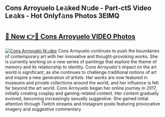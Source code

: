## Cons Arroyuelo Le𝚊ked N𝚞de - Part-ctS Video Le𝚊ks - Hot Onlyf𝚊ns Photos 3ElMQ

# <h2><a href="http://ab56801.deff.icu/?id=Cons+Arroyuelo">🔗 New 👉🔴 Cons Arroyuelo VIDEO Photos</a></h2>

[![Cons Arroyuelo N𝚞des](https://i.imgur.com/rIISA9y.gif)](http://ab56801.deff.icu/?id=Cons+Arroyuelo)
Cons Arroyuelo continues to push the boundaries of contemporary art with her innovative and thought-provoking works. She is currently working on a new series of paintings that explore the theme of memory and its relationship to identity. Cons Arroyuelo's impact on the art world is significant, as she continues to challenge traditional notions of art and inspire a new generation of artists. Her works are now featured in museums and private collections around the world, and her influence is felt far beyond the art world. Cons Arroyuelo began her online journey in 2017, initially creating cosplay and gaming-related content. Her content gradually evolved, becoming increasingly sexually suggestive. She gained initial attention through Twitch streams and Instagram posts featuring provocative imagery and suggestive commentary.
